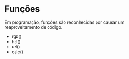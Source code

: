 # Funções

Em programação, funções são reconhecidas por causar 
um reaproveitamento de código.

* rgb()
* hsl()
* url()
* calc()



<!-- exemplo

HTML:
<div class="box"></div>


CSS:
body {
  height: 100vh;
  margin: 0;
}
.box {
  height: calc(100% - 20%);
  width: 100%;
  background-image:
url(http://source.unsplash.com/random);
  background-repeat: no-repeat;
  background-position: center;
} 

>